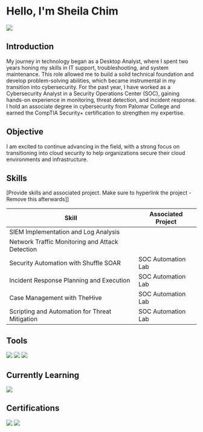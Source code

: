 # Hello, I'm Sheila Chim
<a href="https://linkedin.com/in/sheilachim"><img src="https://img.shields.io/badge/-LinkedIn-0072b1?&style=for-the-badge&logo=linkedin&logoColor=white" /></a>



## Introduction
My journey in technology began as a Desktop Analyst, where I spent two years honing my skills in IT support, troubleshooting, and system maintenance. This role allowed me to build a solid technical foundation and develop problem-solving abilities, which became instrumental in my transition into cybersecurity. For the past year, I have worked as a Cybersecurity Analyst in a Security Operations Center (SOC), gaining hands-on experience in monitoring, threat detection, and incident response. I hold an associate degree in cybersecurity from Palomar College and earned the CompTIA Security+ certification to strengthen my expertise.

## Objective

I am excited to continue advancing in the field, with a strong focus on transitioning into cloud security to help organizations secure their cloud environments and infrastructure.

## Skills
[Provide skills and associated project. Make sure to hyperlink the project - Remove this afterwards]]

| Skill                                         | Associated Project         |
|-----------------------------------------------|----------------------------|
| SIEM Implementation and Log Analysis          | |
| Network Traffic Monitoring and Attack Detection |
| Security Automation with Shuffle SOAR         | SOC Automation Lab|
| Incident Response Planning and Execution      | SOC Automation Lab|
| Case Management with TheHive                  | SOC Automation Lab|
| Scripting and Automation for Threat Mitigation | SOC Automation Lab|

## Tools


<img src="https://img.shields.io/badge/Splunk-%23000000.svg?style=for-the-badge&logo=splunk&logoColor=white" /> <img src="https://img.shields.io/badge/-Wireshark-1679A7?&style=for-the-badge&logo=Wireshark&logoColor=white" />
<img src="https://img.shields.io/badge/-CrowdStrike-E01E36?&style=for-the-badge&logo=CrowdStrike&logoColor=white" />


## Currently Learning

<img src="https://img.shields.io/badge/-AWS-FF9900?&style=for-the-badge&logo=Amazon%20AWS&logoColor=white" />

## Certifications

<div>
<img src="https://img.shields.io/badge/-Security%2B-FF0000?&style=for-the-badge&logo=CompTIA&logoColor=white" /> 
<img src="https://img.shields.io/badge/-Cyber%20Defense%20and%20Analysis-006400?&style=for-the-badge&logo=Palomar%20College&logoColor=white" /> 


</div>
 
